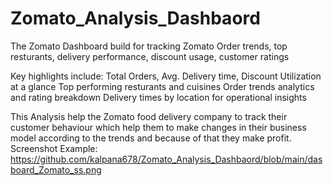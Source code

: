 # Zomato_Analysis_Dashbaord
The Zomato Dashboard build for tracking Zomato Order trends, top resturants, delivery performance, discount usage, customer ratings

Key highlights include:
Total Orders, Avg. Delivery time, Discount Utilization at a glance 
Top performing resturants and cuisines 
Order trends analytics and rating breakdown 
Delivery times by location for operational insights 

This Analysis help the Zomato food delivery company to track their customer behaviour  which help them to make changes in their business model according to the trends and because of that they make profit. 
Screenshot 
Example:
https://github.com/kalpana678/Zomato_Analysis_Dashbaord/blob/main/dasboard_Zomato_ss.png
